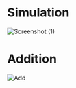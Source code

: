 # Simulation
![Screenshot (1)](https://user-images.githubusercontent.com/94363214/144394503-3dc9691b-7743-4041-a023-b51be095a0fa.png)

# Addition
![Add](https://user-images.githubusercontent.com/94363214/144429654-d34c4dad-7065-4bd1-b5ac-7243f8088b81.png)



